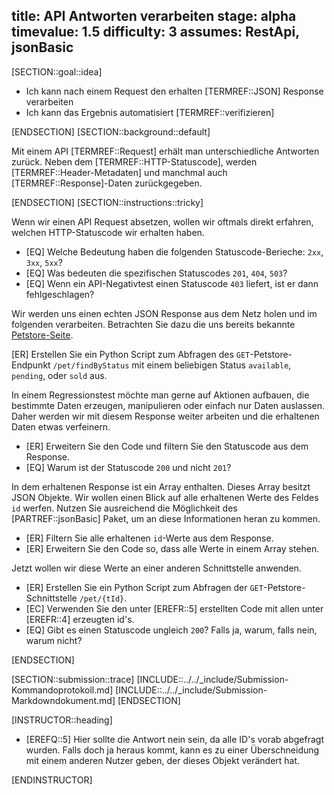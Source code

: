 title: API Antworten verarbeiten
stage: alpha
timevalue: 1.5
difficulty: 3
assumes: RestApi, jsonBasic
---
[SECTION::goal::idea]

- Ich kann nach einem Request den erhalten [TERMREF::JSON] Response verarbeiten
- Ich kann das Ergebnis automatisiert [TERMREF::verifizieren]

[ENDSECTION]
[SECTION::background::default]

Mit einem API [TERMREF::Request] erhält man unterschiedliche Antworten zurück. Neben dem [TERMREF::HTTP-Statuscode],
werden [TERMREF::Header-Metadaten] und manchmal auch [TERMREF::Response]-Daten zurückgegeben.

[ENDSECTION]
[SECTION::instructions::tricky]

Wenn wir einen API Request absetzen, wollen wir oftmals direkt erfahren, welchen HTTP-Statuscode wir erhalten haben.

- [EQ] Welche Bedeutung haben die folgenden Statuscode-Berieche: `2xx`, `3xx`, `5xx`?
- [EQ] Was bedeuten die spezifischen Statuscodes `201`, `404`, `503`?
- [EQ] Wenn ein API-Negativtest einen Statuscode `403` liefert, ist er dann fehlgeschlagen?

Wir werden uns einen echten JSON Response aus dem Netz holen und im folgenden verarbeiten. Betrachten Sie dazu die
uns bereits bekannte [Petstore-Seite](https://petstore.swagger.io).

[ER] Erstellen Sie ein Python Script zum Abfragen des `GET`-Petstore-Endpunkt `/pet/findByStatus` mit einem beliebigen Status
`available`, `pending`, oder `sold` aus.

In einem Regressionstest möchte man gerne auf Aktionen aufbauen, die bestimmte Daten erzeugen, manipulieren oder einfach nur
Daten auslassen. Daher werden wir mit diesem Response weiter arbeiten und die erhaltenen Daten etwas verfeinern.

- [ER] Erweitern Sie den Code und filtern Sie den Statuscode aus dem Response.
- [EQ] Warum ist der Statuscode `200` und nicht `201`?

In dem erhaltenen Response ist ein Array enthalten. Dieses Array besitzt JSON Objekte. Wir wollen einen Blick auf alle
erhaltenen Werte des Feldes `id` werfen. Nutzen Sie ausreichend die Möglichkeit des [PARTREF::jsonBasic] Paket, um an diese
Informationen heran zu kommen.

- [ER] Filtern Sie alle erhaltenen `id`-Werte aus dem Response.
- [ER] Erweitern Sie den Code so, dass alle Werte in einem Array stehen.

Jetzt wollen wir diese Werte an einer anderen Schnittstelle anwenden.

- [ER] Erstellen Sie ein Python Script zum Abfragen der `GET`-Petstore-Schnittstelle `/pet/{tId}`.
- [EC] Verwenden Sie den unter [EREFR::5] erstellten Code mit allen unter [EREFR::4] erzeugten id's.
- [EQ] Gibt es einen Statuscode ungleich `200`? Falls ja, warum, falls nein, warum nicht?

[ENDSECTION]

[SECTION::submission::trace]
[INCLUDE::../../_include/Submission-Kommandoprotokoll.md]
[INCLUDE::../../_include/Submission-Markdowndokument.md]
[ENDSECTION]

[INSTRUCTOR::heading]

- [EREFQ::5] Hier sollte die Antwort nein sein, da alle ID's vorab abgefragt wurden. Falls doch ja heraus kommt, kann es zu einer Überschneidung mit einem anderen Nutzer geben, der dieses Objekt verändert hat.

[ENDINSTRUCTOR]
